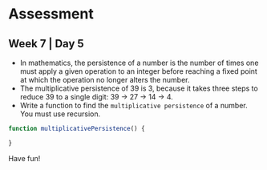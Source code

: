 # Assessment
## Week 7 | Day 5

- In mathematics, the persistence of a number is the number of times one must apply a given operation to an integer before reaching a fixed point at which the operation no longer alters the number.
- The multiplicative persistence of 39 is 3, because it takes three steps to reduce 39 to a single digit: 39 → 27 → 14 → 4.
- Write a function to find the `multiplicative persistence` of a number. You must use recursion.

```js
function multiplicativePersistence() {

}
```

Have fun!